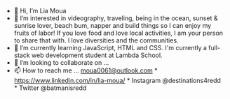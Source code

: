 - 👋 Hi, I’m Lia Moua
- 👀 I’m interested in videography, traveling, being in the ocean, sunset & sunrise lover, beach bum, napper and build things so I can enjoy my fruits of labor! 
If you love food and love local activities, I am your person to share that with. I love diversities and the communities. 
- 🌱 I’m currently learning JavaScript, HTML and CSS. I'm currently a full-stack web development student at Lambda School.
- 💞️ I’m looking to collaborate on ...
- 📫 How to reach me ... moua0061@outlook.com * https://www.linkedin.com/in/lia-moua/ * Instagram @destinations4redd * Twitter @batmanisredd

<!---
moua0061/moua0061 is a ✨ special ✨ repository because its `README.md` (this file) appears on your GitHub profile.
You can click the Preview link to take a look at your changes.
--->
